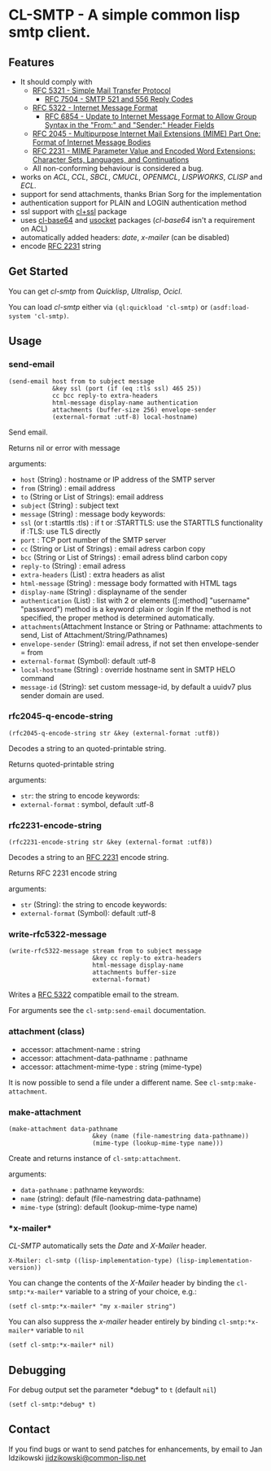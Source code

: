 # CL-SMTP - A simple common lisp smtp client.

## Features
* It should comply with
  * [RFC 5321 - Simple Mail Transfer Protocol](https://datatracker.ietf.org/doc/html/rfc5321)
    * [RFC 7504 - SMTP 521 and 556 Reply Codes](https://datatracker.ietf.org/doc/html/rfc7504)
  * [RFC 5322 - Internet Message Format](https://datatracker.ietf.org/doc/html/rfc5322)
    * [RFC 6854 - Update to Internet Message Format to Allow Group Syntax in the "From:" and "Sender:" Header Fields](https://datatracker.ietf.org/doc/html/rfc6854)
  * [RFC 2045 - Multipurpose Internet Mail Extensions (MIME) Part One: Format of Internet Message Bodies](https://datatracker.ietf.org/doc/html/rfc2045)
  * [RFC 2231 - MIME Parameter Value and Encoded Word Extensions: Character Sets, Languages, and Continuations](https://datatracker.ietf.org/doc/html/rfc2231)
  * All non-conforming behaviour is considered a bug.
* works on *ACL*, *CCL*, *SBCL*, *CMUCL*, *OPENMCL*, *LISPWORKS*, *CLISP* and *ECL*.
* support for send attachments, thanks Brian Sorg for the implementation
* authentication support for PLAIN and LOGIN authentication method
* ssl support with [cl+ssl](https://github.com/cl-plus-ssl/cl-plus-ssl) package
* uses [cl-base64](http://git.kpe.io/?p=cl-base64.git) and [usocket](https://github.com/usocket/usocket) packages (*cl-base64* isn't a requirement on ACL)
* automatically added headers: *date*, *x-mailer* (can be disabled)
* encode [RFC 2231](https://datatracker.ietf.org/doc/html/rfc2231) string

## Get Started

You can get *cl-smtp* from *Quicklisp*, *Ultralisp*, *Ocicl*.

You can load *cl-smtp* either via `(ql:quickload 'cl-smtp)` or
`(asdf:load-system 'cl-smtp)`.

## Usage

### send-email

```common-lisp
(send-email host from to subject message
            &key ssl (port (if (eq :tls ssl) 465 25))
            cc bcc reply-to extra-headers
            html-message display-name authentication
            attachments (buffer-size 256) envelope-sender
            (external-format :utf-8) local-hostname)
```

Send email.

Returns nil or error with message

arguments:
* `host` (String) : hostname or IP address of the SMTP server
* `from` (String) : email address
* `to` (String or List of Strings): email address
* `subject` (String) : subject text
* `message` (String) : message body
 keywords:
* `ssl` (or t :starttls :tls) : if t or :STARTTLS: use the STARTTLS functionality
                                if :TLS: use TLS directly
* `port`                           : TCP port number of the SMTP server
* `cc` (String or List of Strings) : email adress carbon copy
* `bcc` (String or List of Strings) : email adress blind carbon copy
* `reply-to` (String) : email adress
* `extra-headers` (List) : extra headers as alist
* `html-message` (String) : message body formatted with HTML tags
* `display-name` (String) : displayname of the sender
* `authentication` (List) : list with 2 or elements
                                     ([:method] "username" "password")
                                     method is a keyword :plain or :login
                                     If the method is not specified, the
                                     proper method is determined automatically.
* `attachments`(Attachment Instance or String or Pathname:
               attachments to send, List of Attachment/String/Pathnames)
* `envelope-sender` (String): email adress,
                              if not set then envelope-sender = from
* `external-format` (Symbol): default :utf-8
* `local-hostname` (String) : override hostname sent in SMTP HELO command
* `message-id` (String): set custom message-id, by default a uuidv7 plus sender domain are used.

### rfc2045-q-encode-string

```common-lisp
(rfc2045-q-encode-string str &key (external-format :utf8))
```
Decodes a string to an quoted-printable string.

Returns quoted-printable string

arguments:
* `str`: the string to encode
keywords:
* `external-format` : symbol, default :utf-8

### rfc2231-encode-string

```common-lisp
(rfc2231-encode-string str &key (external-format :utf8))
```
Decodes a string to an [RFC 2231](https://datatracker.ietf.org/doc/html/rfc2231) encode string.

Returns RFC 2231 encode string

arguments:
* `str` (String): the string to encode
keywords:
* `external-format` (Symbol): default :utf-8

### write-rfc5322-message

```common-lisp
(write-rfc5322-message stream from to subject message
                       &key cc reply-to extra-headers
                       html-message display-name
                       attachments buffer-size
                       external-format)
```
Writes a [RFC 5322](https://datatracker.ietf.org/doc/html/rfc5322) compatible email to the stream.

For arguments see the `cl-smtp:send-email` documentation.

### attachment (class)

* accessor: attachment-name          : string
* accessor: attachment-data-pathname : pathname
* accessor: attachment-mime-type     : string (mime-type)

It is now possible to send a file under a different name.
See `cl-smtp:make-attachment`.

### make-attachment

```common-lisp
(make-attachment data-pathname
			           &key (name (file-namestring data-pathname))
			           (mime-type (lookup-mime-type name)))
```

Create and returns instance of `cl-smtp:attachment`.

arguments:
* `data-pathname` : pathname
 keywords:
* `name` (string): default (file-namestring data-pathname)
* `mime-type` (string): default (lookup-mime-type name)

### \*x-mailer\*

*CL-SMTP* automatically sets the *Date* and *X-Mailer* header.
```
X-Mailer: cl-smtp ((lisp-implementation-type) (lisp-implementation-version))
```

You can change the contents of the *X-Mailer* header by binding the
`cl-smtp:*x-mailer*` variable to a string of your choice, e.g.:
```common-lisp
(setf cl-smtp:*x-mailer* "my x-mailer string")
```

You can also suppress the *x-mailer* header entirely by
binding `cl-smtp:*x-mailer*` variable to `nil`
```common-lisp
(setf cl-smtp:*x-mailer* nil)
```

## Debugging
For debug output set the parameter \*debug\* to `t` (default `nil`)
```common-lisp
(setf cl-smtp:*debug* t)
```

## Contact
If you find bugs or want to send patches for enhancements, by email to
Jan Idzikowski <jidzikowski@common-lisp.net>
